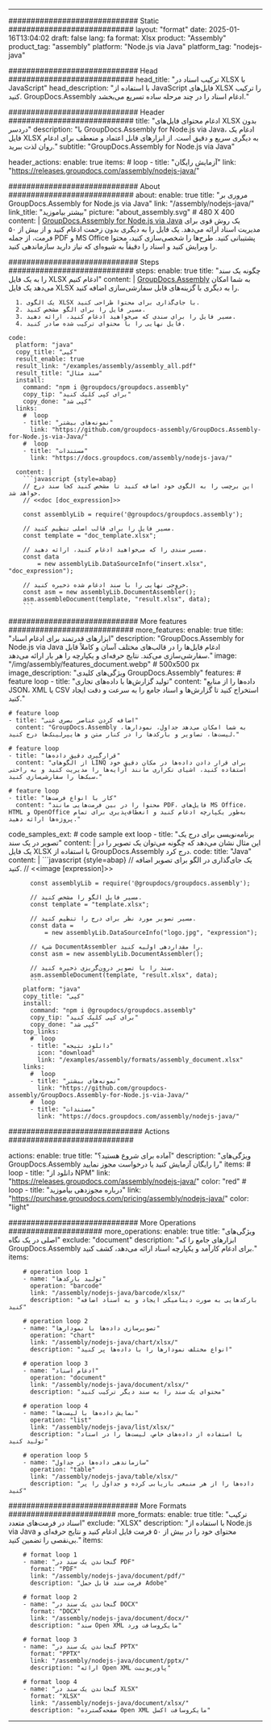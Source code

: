



---
############################# Static ############################
layout: "format"
date:  2025-01-16T13:04:02
draft: false
lang: fa
format: Xlsx
product: "Assembly"
product_tag: "assembly"
platform: "Node.js via Java"
platform_tag: "nodejs-java"

############################# Head ############################
head_title: "ترکیب اسناد در XLSX با JavaScript"
head_description: "با استفاده از JavaScript فایل‌های XLSX را ترکیب کنید. GroupDocs.Assembly ادغام اسناد را در چند مرحله ساده تسریع می‌بخشد."

############################# Header ############################
title: "ادغام محتوای فایل‌های XLSX بدون دردسر" 
description: "با GroupDocs.Assembly for Node.js via Java، ادغام یک فایل XLSX به دیگری سریع و دقیق است. از ابزارهای قابل اعتماد و منعطف برای ادغام روان لذت ببرید."
subtitle: "GroupDocs.Assembly for Node.js via Java" 

header_actions:
  enable: true
  items:
    #  loop
    - title: "آزمایش رایگان"
      link: "https://releases.groupdocs.com/assembly/nodejs-java/"
      
############################# About ############################
about:
    enable: true
    title: "مروری بر GroupDocs.Assembly for Node.js via Java"
    link: "/assembly/nodejs-java/"
    link_title: "بیشتر بیاموزید"
    picture: "about_assembly.svg" # 480 X 400
    content: |
       [GroupDocs.Assembly for Node.js via Java](/assembly/nodejs-java/) یک روش قوی برای مدیریت اسناد ارائه می‌دهد. یک فایل را به دیگری بدون زحمت ادغام کنید و از بیش از ۵۰ فرمت، از جمله PDF و MS Office پشتیبانی کنید. طرح‌ها را شخصی‌سازی کنید، محتوا را ویرایش کنید و اسناد را دقیقاً به شیوه‌ای که نیاز دارید سازماندهی کنید.

############################# Steps ############################
steps:
    enable: true
    title: "چگونه یک سند را به یک فایل XLSX ادغام کنیم"
    content: |
      [GroupDocs.Assembly](/assembly/nodejs-java/) به شما امکان می‌دهد یک فایل XLSX را به دیگری با گزینه‌های قابل سفارشی‌سازی اضافه کنید.
      
      1. یک الگوی XLSX با جای‌گذاری برای محتوا طراحی کنید.
      2. مسیر فایل را برای الگو مشخص کنید.
      3. مسیر فایل را برای سندی که می‌خواهید ادغام کنید، ارائه دهید.
      4. فایل نهایی را با محتوای ترکیب شده صادر کنید.
   
    code:
      platform: "java"
      copy_title: "کپی"
      result_enable: true
      result_link: "/examples/assembly/assembly_all.pdf"
      result_title: "سند مثال"
      install:
        command: "npm i @groupdocs/groupdocs.assembly"
        copy_tip: "برای کپی کلیک کنید"
        copy_done: "کپی شد"
      links:
        #  loop
        - title: "نمونه‌های بیشتر"
          link: "https://github.com/groupdocs-assembly/GroupDocs.Assembly-for-Node.js-via-Java/"
        #  loop
        - title: "مستندات"
          link: "https://docs.groupdocs.com/assembly/nodejs-java/"
          
      content: |
        ```javascript {style=abap}
        // این برچسب را به الگوی خود اضافه کنید تا مشخص کنید کجا سند درج خواهد شد.
        // <<doc [doc_expression]>>
    
        const assemblyLib = require('@groupdocs/groupdocs.assembly');

        // مسیر فایل را برای قالب اصلی تنظیم کنید.
        const template = "doc_template.xlsx";

        // مسیر سندی را که می‌خواهید ادغام کنید، ارائه دهید.
        const data 
            = new assemblyLib.DataSourceInfo("insert.xlsx", "doc_expression");

        // خروجی نهایی را با سند ادغام شده ذخیره کنید.
        const asm = new assemblyLib.DocumentAssembler();
        asm.assembleDocument(template, "result.xlsx", data);
        ```           

############################# More features ############################
more_features:
  enable: true
  title: "ابزارهای قدرتمند برای ادغام اسناد"
  description: "GroupDocs.Assembly for Node.js via Java ادغام فایل‌ها را در قالب‌های مختلف آسان و کاملاً قابل سفارشی‌سازی می‌کند. نتایج حرفه‌ای و یکپارچه را هر بار ارائه می‌دهد."
  image: "/img/assembly/features_document.webp" # 500x500 px
  image_description: "ویژگی‌های کلیدی GroupDocs.Assembly"
  features:
    # feature loop
    - title: "تولید گزارش‌ها با داده‌های تجاری"
      content: "داده‌ها را از منابع JSON، XML یا CSV استخراج کنید تا گزارش‌ها و اسناد جامع را به سرعت و دقت ایجاد کنید."

    # feature loop
    - title: "اضافه کردن عناصر بصری غنی"
      content: "GroupDocs.Assembly به شما امکان می‌دهد جداول، نمودارها، لیست‌ها، تصاویر و بارکدها را در کنار متن و هایپرلینک‌ها درج کنید."

    # feature loop
    - title: "قرارگیری دقیق داده‌ها"
      content: "از الگوهای LINQ برای قرار دادن داده‌ها در مکان دقیق خود استفاده کنید، اشیای تکراری مانند آرایه‌ها را مدیریت کنید و به راحتی سبک‌ها را سفارشی‌سازی کنید."

    # feature loop
    - title: "کار با انواع فرمت‌ها"
      content: "محتوا را در بین فرمت‌هایی مانند PDF، فایل‌های MS Office، HTML و OpenOffice به‌طور یکپارچه ادغام کنید و انعطاف‌پذیری برای تمام پروژه‌ها ارائه دهید."
      
  code_samples_ext:
    # code sample ext loop
    - title: "برنامه‌نویسی برای درج یک تصویر در یک سند"
      content: |
        این مثال نشان می‌دهد که چگونه می‌توان یک تصویر را در یک فایل XLSX با استفاده از GroupDocs.Assembly درج کرد.
      code:
        title: "Java"
        content: |
          ```javascript {style=abap}
          // یک جای‌گذاری در الگو برای تصویر اضافه کنید.
          // <<image [expression]>>
          
          const assemblyLib = require('@groupdocs/groupdocs.assembly');

          // مسیر فایل الگو را مشخص کنید.
          const template = "template.xlsx";

          // مسیر تصویر مورد نظر برای درج را تنظیم کنید.
          const data =
              = new assemblyLib.DataSourceInfo("logo.jpg", "expression");

          // شیء DocumentAssembler را مقداردهی اولیه کنید.
          const asm = new assemblyLib.DocumentAssembler();

          // سند را با تصویر درون‌گریزی ذخیره کنید.
          asm.assembleDocument(template, "result.xlsx", data);
          ```
        platform: "java"
        copy_title: "کپی"
        install:
          command: "npm i @groupdocs/groupdocs.assembly"
          copy_tip: "برای کپی کلیک کنید"
          copy_done: "کپی شد"
        top_links:
          #  loop
          - title: "دانلود نتیجه"
            icon: "download"
            link: "/examples/assembly/formats/assembly_document.xlsx"
        links:
          #  loop
          - title: "نمونه‌های بیشتر"
            link: "https://github.com/groupdocs-assembly/GroupDocs.Assembly-for-Node.js-via-Java/"
          #  loop
          - title: "مستندات"
            link: "https://docs.groupdocs.com/assembly/nodejs-java/"
            

            


############################## Actions ############################

actions:
  enable: true
  title: "آماده برای شروع هستید؟"
  description: "ویژگی‌های GroupDocs.Assembly را رایگان آزمایش کنید یا درخواست مجوز نمایید"
  items:
    #  loop
    - title: "دانلود از NPM"
      link: "https://releases.groupdocs.com/assembly/nodejs-java/"
      color: "red"
        #  loop
    - title: "درباره مجوزدهی بیاموزید"
      link: "https://purchase.groupdocs.com/pricing/assembly/nodejs-java/"
      color: "light"


############################# More Operations #####################
more_operations:
    enable: true
    title: "ویژگی‌های اصلی در یک نگاه"
    exclude: "document"
    description: "ابزارهای جامع را که GroupDocs.Assembly برای ادغام کارآمد و یکپارچه اسناد ارائه می‌دهد، کشف کنید."
    items: 
          
        # operation loop 1
        - name: "تولید بارکدها"
          operation: "barcode"
          link: "/assembly/nodejs-java/barcode/xlsx/"
          description: "بارکدهایی به صورت دینامیکی ایجاد و به اسناد اضافه کنید"

        # operation loop 2
        - name: "تصویرسازی داده‌ها با نمودارها"
          operation: "chart"
          link: "/assembly/nodejs-java/chart/xlsx/"
          description: "انواع مختلف نمودارها را با داده‌ها پر کنید"

        # operation loop 3
        - name: "ادغام اسناد"
          operation: "document"
          link: "/assembly/nodejs-java/document/xlsx/"
          description: "محتوای یک سند را به سند دیگر ترکیب کنید"

        # operation loop 4
        - name: "نمایش داده‌ها با لیست‌ها"
          operation: "list"
          link: "/assembly/nodejs-java/list/xlsx/"
          description: "با استفاده از داده‌های خاص، لیست‌ها را در اسناد تولید کنید"

        # operation loop 5
        - name: "سازماندهی داده‌ها در جداول"
          operation: "table"
          link: "/assembly/nodejs-java/table/xlsx/"
          description: "داده‌ها را از هر منبعی بازیابی کرده و جداول را پر کنید"
         
          
############################# More Formats ########################
more_formats:
    enable: true
    title: "ترکیب اسناد در فرمت‌های متعدد"
    exclude: "XLSX"
    description: "با استفاده از Node.js via Java محتوای خود را در بیش از ۵۰ فرمت فایل ادغام کنید و نتایج حرفه‌ای و بی‌نقصی را تضمین کنید."
    items: 
          
        # format loop 1
        - name: "گنجاندن یک سند در PDF"
          format: "PDF"
          link: "/assembly/nodejs-java/document/pdf/"
          description: "فرمت سند قابل حمل Adobe"
          
        # format loop 2
        - name: "گنجاندن یک سند در DOCX"
          format: "DOCX"
          link: "/assembly/nodejs-java/document/docx/"
          description: "سند Open XML مایکروسافت ورد"
          
        # format loop 3
        - name: "گنجاندن یک سند در PPTX"
          format: "PPTX"
          link: "/assembly/nodejs-java/document/pptx/"
          description: "ارائه Open XML پاورپوینت"
          
        # format loop 4
        - name: "گنجاندن یک سند در XLSX"
          format: "XLSX"
          link: "/assembly/nodejs-java/document/xlsx/"
          description: "صفحه‌گسترده Open XML مایکروسافت اکسل"


          

---